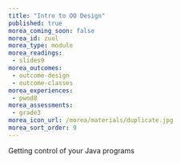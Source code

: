 ```yaml
---
title: "Intro to OO Design"
published: true
morea_coming_soon: false
morea_id: zuul
morea_type: module
morea_readings:
 - slides9
morea_outcomes:
 - outcome-design
 - outcome-classes
morea_experiences:
 - pwod8
morea_assessments:
 - grade3
morea_icon_url: /morea/materials/duplicate.jpg
morea_sort_order: 9
---
```


Getting control of your Java programs